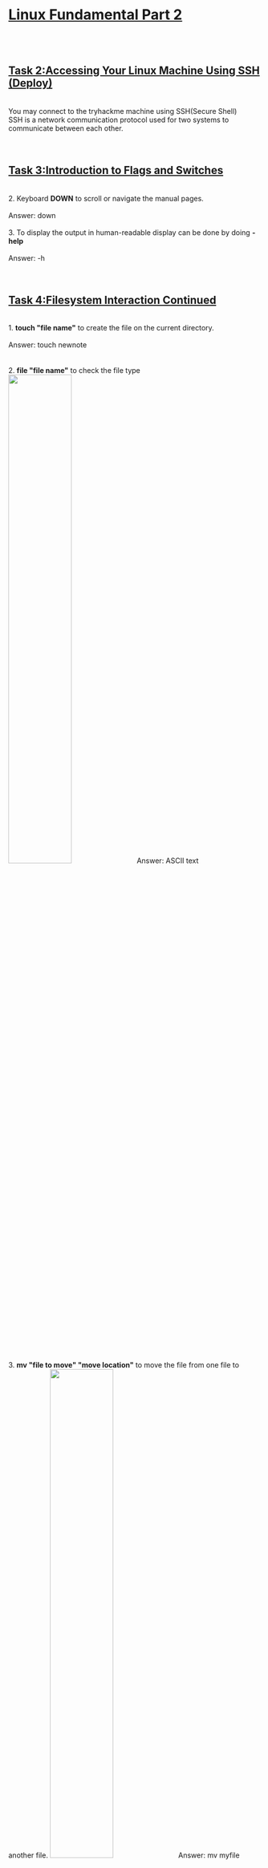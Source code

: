 <h1><ins>Linux Fundamental Part 2</ins></h1><br><br>

<h2><ins>Task 2:Accessing Your Linux Machine Using SSH (Deploy)</ins></h2><br>
You may connect to the tryhackme machine using SSH(Secure Shell) <br>
SSH is a network communication protocol used for two systems to communicate between each other. <br><br><br>
<h2><ins>Task 3:Introduction to Flags and Switches</ins></h2><br>
2. Keyboard <b>DOWN</b> to scroll or navigate the manual pages. <br><br>
Answer: down <br><br>
3. To display the output in human-readable display can be done by doing <b>-help</b><br><br>
Answer: -h <br><br><br>
<h2><ins>Task 4:Filesystem Interaction Continued</ins></h2><br>
1. <b>touch "file name"</b> to create the file on the current directory.<br><br>
Answer: touch newnote <br><br><br>
2. <b>file "file name"</b> to check the file type <br>
<img src=https://user-images.githubusercontent.com/78288358/165662539-d8c70226-95bd-442d-8894-00749fd4cb3c.png style="width:50%; height:50%;">
Answer: ASCII text <br><br>
3. <b> mv "file to move" "move location"</b> to move the file from one file to another file.
<img src=https://user-images.githubusercontent.com/78288358/165662752-f4aada54-18ff-476a-b811-8c13f3fa456c.png style="width:50%; height:50%;">
Answer: mv myfile myfolder <br><br>
4. <b>cat "file"</b> to view content.
<img src=https://user-images.githubusercontent.com/78288358/165662919-18564118-38e3-499a-96ac-5a3fc3aa483f.png style="width:50%; height:50%;">
Answer: THM{FILESYSTEM}

<h2><ins>Task 5:Permissions 101</ins></h2><br>
1. <b>cat "file"</b> can know the content of file might lead to know who is the author of the file.
<img src=https://user-images.githubusercontent.com/78288358/165663952-c74a3653-bef4-484a-adb6-7d6eca60c519.png style="width:50%; height:50%;">
Answer: user2 <br><br>
2. <b>su "user" OR sudo "user"</b> to switch to that user.
<img src=https://user-images.githubusercontent.com/78288358/165664210-7fa25eb3-0215-4e80-8510-ac51375df90c.png style="width:50%; height:50%;">
Answer: su user2 <br><br>
4. <b>cat "file"</b> read the file (similar to first question)
<img src=https://user-images.githubusercontent.com/78288358/165664420-f2171772-f22a-47d9-9921-0904c86f0603.png style="width:50%; height:50%;">
Answer: THM{SU_USER2} <br><br><br>

<h2><ins>Task 6:Common Directories</ins></h2><br>
2. <b>cd /var/log OR cat /var/log</b> to view the log file on Linux system.<br><br>
Answer: /var/log <br><br>
3. <b>/tmp</b> is the directory of the temporary file, it store a file for a short period of time, worked like a RAM<br><br>
Answer: /tmp <br><br>
4. <b>/root</b> will be home directory of the root user for most cases, for example <b>user2</b> will be the home directory of the user2<br><br>
Answer: root <br><br><br>


<h2><ins>Proceed to Linux Fundamental Part 3</ins></h2>


